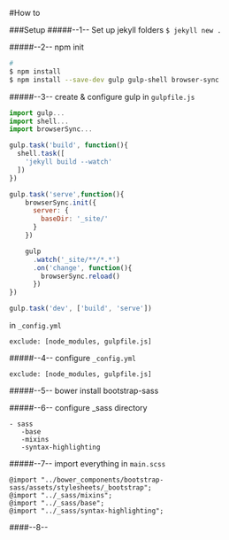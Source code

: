 #How to

###Setup
#####--1-- Set up jekyll folders 
`$ jekyll new .`

#####--2-- npm init 
```sh 
#  
$ npm install
$ npm install --save-dev gulp gulp-shell browser-sync
```

#####--3-- create & configure gulp 
in `gulpfile.js`
```js
import gulp...
import shell...
import browserSync...

gulp.task('build', function(){
  shell.task([
    'jekyll build --watch'
  ])
})

gulp.task('serve',function(){
    browserSync.init({
      server: {
        baseDir: '_site/'
      }
    })

    gulp
      .watch('_site/**/*.*')
      .on('change', function(){
        browserSync.reload()
      })
})

gulp.task('dev', ['build', 'serve'])

```

in `_config.yml`
```
exclude: [node_modules, gulpfile.js]
```

#####--4-- configure `_config.yml`
```
exclude: [node_modules, gulpfile.js]
```

#####--5-- bower install bootstrap-sass

#####--6-- configure _sass directory
```
- sass
   -base 
   -mixins
   -syntax-highlighting
```

#####--7-- import everything in `main.scss`
```
@import "../bower_components/bootstrap-sass/assets/stylesheets/_bootstrap";
@import "../_sass/mixins";
@import "../_sass/base";
@import "../_sass/syntax-highlighting";
```

####--8--

